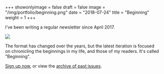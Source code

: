 +++
showonlyimage = false
draft = false
image = "/img/portfolio/beginning.png"
date = "2018-07-24"
title = "Beginning"
weight = 1
+++

I've been writing a regular newsletter since April 2017.
<!--more-->

![](/img/portfolio/beginning.png)

The format has changed over the years, but the latest iteration is focused on chronicling the beginnings in my life, and those of my readers. It's called "Beginning".

[Sign up now](https://buttondown.email/duncangeere), or view the [archive of past issues](https://buttondown.email/duncangeere/archive).